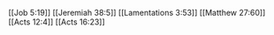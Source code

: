[[Job 5:19]]
[[Jeremiah 38:5]]
[[Lamentations 3:53]]
[[Matthew 27:60]]
[[Acts 12:4]]
[[Acts 16:23]]
